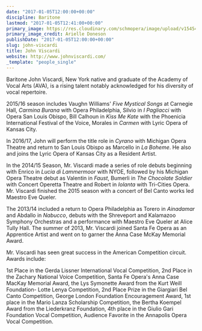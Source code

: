 ```yaml
---
date: "2017-01-05T12:00:00+00:00"
discipline: Baritone
lastmod: "2017-01-05T12:41:00+00:00"
primary_image: https://res.cloudinary.com/schmopera/image/upload/v1545409169/media/webhook-uploads/1483617622709/2017-01-05---John-Viscardi---Doneson.jpg.jpg
primary_image_credit: Arielle Doneson
publishDate: "2017-01-05T12:00:00+00:00"
slug: john-viscardi
title: John Viscardi
website: http://www.johnviscardi.com/
_template: "people_single"
---
```


Baritone John Viscardi, New York native and graduate of the Academy of Vocal Arts (AVA), is a rising talent notably acknowledged for his diversity of vocal repertoire.

2015/16 season includes Vaughn Williams' *Five Mystical Songs* at Carnegie Hall, *Carmina Burana* with Opera Philadelphia, Silvio in *I Pagliacci* with Opera San Louis Obispo, Bill Calhoun in *Kiss Me Kate* with the Phoenicia International Festival of the Voice, Morales in *Carmen* with Lyric Opera of Kansas City.

In 2016/17, John will perform the title role in *Cyrano* with Michigan Opera Theatre and return to San Louis Obispo as Marcello in *La Boheme*. He also and joins the Lyric Opera of Kansas City as a Resident Artist. 

In the 2014/15 Season, Mr. Viscardi made a series of role debuts beginning with Enrico in *Lucia di Lammermoor* with NYOE, followed by his Michigan Opera Theatre debut as Valentin in *Faust*, Bumerli in *The Chocolate Soldier* with Concert Operetta Theatre and Robert in *Iolanta* with Tri-Cities Opera. Mr. Viscardi finished the 2015 season with a concert of Bel Canto works led Maestro Eve Queler.   

The 2013/14 included a return to Opera Philadelphia as Torero in *Ainadamar* and Abdallo in *Nabucco*, debuts with the Shreveport and Kalamazoo Symphony Orchestras and a performance with Maestro Eve Queler at Alice Tully Hall.  The summer of 2013, Mr. Viscardi joined Santa Fe Opera as an Apprentice Artist and went on to garner the Anna Case McKay Memorial Award.

Mr. Viscardi has seen great success in the American Competition circuit.  Awards include: 

1st Place in the Gerda Lissner International Vocal Competition, 2nd Place in the Zachary National Voice Competition, Santa Fe Opera's Anna Case MacKay Memorial Award, the Lys Symonette Award from the Kurt Weill Foundation- Lotte Lenya Competition, 2nd Place Prize in the Giargiari Bel Canto Competition, George London Foundation Encouragement Award, 1st place in the Mario Lanza Scholarship Competition, the Bertha Koempel Award from the Liederkranz Foundation, 4th place in the Giulio Gari Foundation Vocal Competition, Audience Favorite in the Annapolis Opera Vocal Competition.
